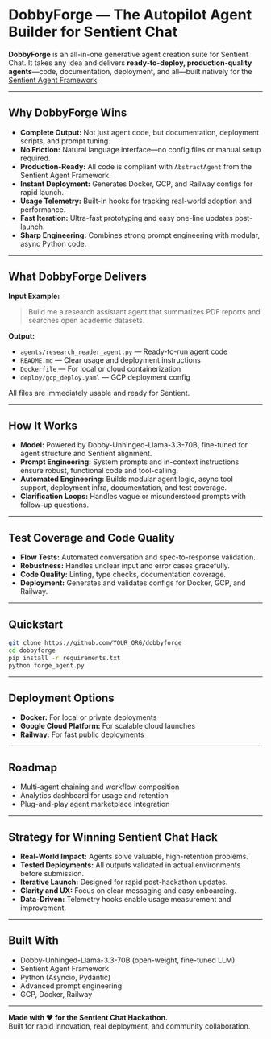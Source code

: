 # DobbyForge — The Autopilot Agent Builder for Sentient Chat

**DobbyForge** is an all-in-one generative agent creation suite for Sentient Chat. It takes any idea and delivers **ready-to-deploy, production-quality agents**—code, documentation, deployment, and all—built natively for the [Sentient Agent Framework](https://github.com/sentient-agi/Sentient-Agent-Framework).

---

## Why DobbyForge Wins

- **Complete Output:** Not just agent code, but documentation, deployment scripts, and prompt tuning.
- **No Friction:** Natural language interface—no config files or manual setup required.
- **Production-Ready:** All code is compliant with `AbstractAgent` from the Sentient Agent Framework.
- **Instant Deployment:** Generates Docker, GCP, and Railway configs for rapid launch.
- **Usage Telemetry:** Built-in hooks for tracking real-world adoption and performance.
- **Fast Iteration:** Ultra-fast prototyping and easy one-line updates post-launch.
- **Sharp Engineering:** Combines strong prompt engineering with modular, async Python code.

---

## What DobbyForge Delivers

**Input Example:**

> Build me a research assistant agent that summarizes PDF reports and searches open academic datasets.

**Output:**

- `agents/research_reader_agent.py` — Ready-to-run agent code
- `README.md` — Clear usage and deployment instructions
- `Dockerfile` — For local or cloud containerization
- `deploy/gcp_deploy.yaml` — GCP deployment config

All files are immediately usable and ready for Sentient.

---

## How It Works

- **Model:** Powered by Dobby-Unhinged-Llama-3.3-70B, fine-tuned for agent structure and Sentient alignment.
- **Prompt Engineering:** System prompts and in-context instructions ensure robust, functional code and tool-calling.
- **Automated Engineering:** Builds modular agent logic, async tool support, deployment infra, documentation, and test coverage.
- **Clarification Loops:** Handles vague or misunderstood prompts with follow-up questions.

---

## Test Coverage and Code Quality

- **Flow Tests:** Automated conversation and spec-to-response validation.
- **Robustness:** Handles unclear input and error cases gracefully.
- **Code Quality:** Linting, type checks, documentation coverage.
- **Deployment:** Generates and validates configs for Docker, GCP, and Railway.

---

## Quickstart

```bash
git clone https://github.com/YOUR_ORG/dobbyforge
cd dobbyforge
pip install -r requirements.txt
python forge_agent.py
```

---

## Deployment Options

- **Docker:** For local or private deployments
- **Google Cloud Platform:** For scalable cloud launches
- **Railway:** For fast public deployments

---

## Roadmap

- Multi-agent chaining and workflow composition
- Analytics dashboard for usage and retention
- Plug-and-play agent marketplace integration

---

## Strategy for Winning Sentient Chat Hack

- **Real-World Impact:** Agents solve valuable, high-retention problems.
- **Tested Deployments:** All outputs validated in actual environments before submission.
- **Iterative Launch:** Designed for rapid post-hackathon updates.
- **Clarity and UX:** Focus on clear messaging and easy onboarding.
- **Data-Driven:** Telemetry hooks enable usage measurement and improvement.

---

## Built With

- Dobby-Unhinged-Llama-3.3-70B (open-weight, fine-tuned LLM)
- Sentient Agent Framework
- Python (Asyncio, Pydantic)
- Advanced prompt engineering
- GCP, Docker, Railway

---

**Made with ❤️ for the Sentient Chat Hackathon.**  
Built for rapid innovation, real deployment, and community collaboration.
